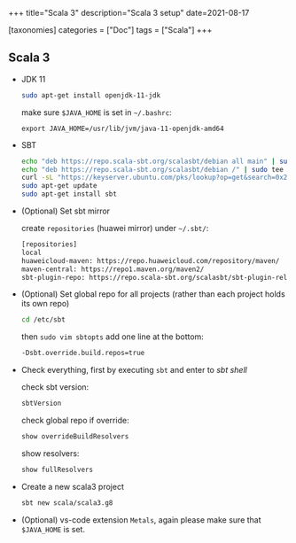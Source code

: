 +++
title="Scala 3"
description="Scala 3 setup"
date=2021-08-17

[taxonomies]
categories = ["Doc"]
tags = ["Scala"]
+++

## Scala 3

- JDK 11

  ```sh
  sudo apt-get install openjdk-11-jdk
  ```

  make sure `$JAVA_HOME` is set in `~/.bashrc`:

  ```.bashrc
  export JAVA_HOME=/usr/lib/jvm/java-11-openjdk-amd64
  ```

- SBT

  ```sh
  echo "deb https://repo.scala-sbt.org/scalasbt/debian all main" | sudo tee /etc/apt/sources.list.d/sbt.list
  echo "deb https://repo.scala-sbt.org/scalasbt/debian /" | sudo tee /etc/apt/sources.list.d/sbt_old.list
  curl -sL "https://keyserver.ubuntu.com/pks/lookup?op=get&search=0x2EE0EA64E40A89B84B2DF73499E82A75642AC823" | sudo apt-key add
  sudo apt-get update
  sudo apt-get install sbt
  ```

- (Optional) Set sbt mirror

  create `repositories` (huawei mirror) under `~/.sbt/`:

  ```txt
  [repositories]
  local
  huaweicloud-maven: https://repo.huaweicloud.com/repository/maven/
  maven-central: https://repo1.maven.org/maven2/
  sbt-plugin-repo: https://repo.scala-sbt.org/scalasbt/sbt-plugin-releases, [organization]/[module]/(scala_[scalaVersion]/)(sbt_[sbtVersion]/)[revision]/[type]s/[artifact](-[classifier]).[ext]
  ```

- (Optional) Set global repo for all projects (rather than each project holds its own repo)

  ```sh
  cd /etc/sbt
  ```

  then `sudo vim sbtopts` add one line at the bottom:

  ```txt
  -Dsbt.override.build.repos=true
  ```

- Check everything, first by executing `sbt` and enter to _sbt shell_

  check sbt version:

  ```sbt
  sbtVersion
  ```

  check global repo if override:

  ```sbt
  show overrideBuildResolvers
  ```

  show resolvers:

  ```sbt
  show fullResolvers
  ```

- Create a new scala3 project

  ```sh
  sbt new scala/scala3.g8
  ```

- (Optional) vs-code extension `Metals`, again please make sure that `$JAVA_HOME` is set.
